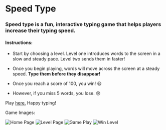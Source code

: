 # Speed Type #

### Speed type is a fun, interactive typing game that helps players increase their typing speed. ###


#### Instructions: ####

- Start by choosing a level. Level one introduces words to the screen in a slow and steady pace. Level two sends them in faster!

- Once you begin playing, words will move across the screen at a steady speed. **Type them before they disappear!**

- Once you reach a score of 100, you win! :smiley:

- However, if you miss 5 words, you lose. :cry:

Play [here.](https://imanipaul.github.io/speed-type/) Happy typing!


Game Images:

![Home Page](https://i.ibb.co/X3cst4w/1.png)
![Level Page](https://i.ibb.co/YjSrdbk/2.png)
![Game Play](https://i.ibb.co/BGSSmdf/3.png)
![Win Level](https://i.ibb.co/HpJ7g4p/4.png)

